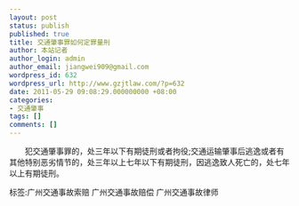 ```yaml
---
layout: post
status: publish
published: true
title: 交通肇事罪如何定罪量刑
author: 本站记者
author_login: admin
author_email: jiangwei909@gmail.com
wordpress_id: 632
wordpress_url: http://www.gzjtlaw.com/?p=632
date: 2011-05-29 09:08:29.000000000 +08:00
categories:
- 交通肇事
tags: []
comments: []
---
```

　　犯交通肇事罪的，处三年以下有期徒刑或者拘役;交通运输肇事后逃逸或者有其他特别恶劣情节的，处三年以上七年以下有期徒刑，因逃逸致人死亡的，处七年以上有期徒刑。 标签:广州交通事故索赔 广州交通事故赔偿 广州交通事故律师
